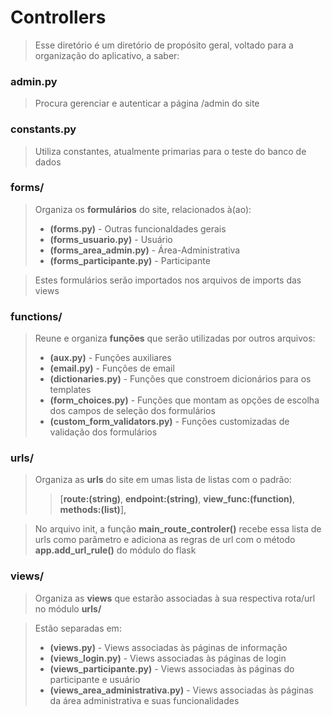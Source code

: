 # Controllers

> Esse diretório é um diretório de propósito geral, voltado para
> a organização do aplicativo, a saber:

### admin.py

> Procura gerenciar e autenticar a página /admin do site

### constants.py

> Utiliza constantes, atualmente primarias para o teste do banco de dados

### forms/

> Organiza os **formulários** do site, relacionados à(ao):
> * **(forms.py)** - Outras funcionaldades gerais
> * **(forms_usuario.py)** - Usuário
> * **(forms_area_admin.py)** - Área-Administrativa
> * **(forms_participante.py)** - Participante

> Estes formulários serão importados nos arquivos de imports das views

### functions/

> Reune e organiza **funções** que serão utilizadas por outros arquivos:
> * **(aux.py)** - Funções auxiliares
> * **(email.py)** - Funções de email
> * **(dictionaries.py)** - Funções que constroem dicionários para os templates
> * **(form_choices.py)** -  Funções que montam as opções de escolha dos campos de seleção dos formulários
> *  **(custom_form_validators.py)** - Funções customizadas de validação dos formulários

### urls/

> Organiza as **urls** do site em umas lista de listas com o padrão:
> > [**route:(string)**, **endpoint:(string)**, **view_func:(function)**, **methods:(list)**],

> No arquivo init, a função **main_route_controler()** recebe essa lista de urls
como parâmetro e adiciona as regras de url com o método **app.add_url_rule()** do módulo do flask

### views/

> Organiza as **views** que estarão associadas à sua respectiva rota/url no módulo **urls/**

> Estão separadas em:
> * **(views.py)** - Views associadas às páginas de informação
> * **(views_login.py)** - Views associadas às páginas de login
> * **(views_participante.py)** - Views associadas às páginas do participante e usuário
> * **(views_area_administrativa.py)** - Views associadas às páginas da área administrativa e suas funcionalidades
